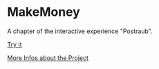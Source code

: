 # MakeMoney

A chapter of the interactive experience "Postraub".

[Try it](http://idowebsites.ch/Make_Money/)

[More Infos about the Project](http://martinhertig.ch/postraub/)
